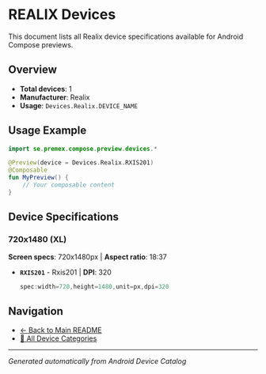 # REALIX Devices

This document lists all Realix device specifications available for Android Compose previews.

## Overview

- **Total devices**: 1
- **Manufacturer**: Realix
- **Usage**: `Devices.Realix.DEVICE_NAME`

## Usage Example

```kotlin
import se.premex.compose.preview.devices.*

@Preview(device = Devices.Realix.RXIS201)
@Composable
fun MyPreview() {
    // Your composable content
}
```

## Device Specifications

### 720x1480 (XL)

**Screen specs**: 720x1480px | **Aspect ratio**: 18:37

- **`RXIS201`** - Rxis201 | **DPI**: 320
  ```kotlin
  spec:width=720,height=1480,unit=px,dpi=320
  ```

## Navigation

- [← Back to Main README](../../README.md)
- [📱 All Device Categories](../README.md)

---
*Generated automatically from Android Device Catalog*
